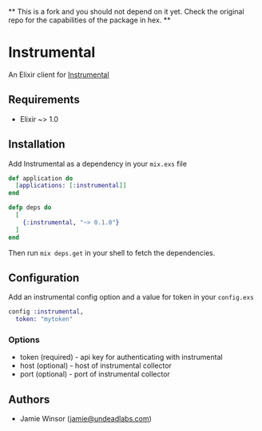 ** This is a fork and you should not depend on it yet. Check the original repo for the capabilities of the package in hex. **

# Instrumental

An Elixir client for [Instrumental](http://instrumentalapp.com)

## Requirements

* Elixir ~> 1.0

## Installation

Add Instrumental as a dependency in your `mix.exs` file

```elixir
def application do
  [applications: [:instrumental]]
end

defp deps do
  [
    {:instrumental, "~> 0.1.0"}
  ]
end
```

Then run `mix deps.get` in your shell to fetch the dependencies.

## Configuration

Add an instrumental config option and a value for token in your `config.exs`

```elixir
config :instrumental,
  token: "mytoken"
```

### Options

  * token (required) - api key for authenticating with instrumental
  * host (optional) - host of instrumental collector
  * port (optional) - port of instrumental collector

## Authors

* Jamie Winsor (<jamie@undeadlabs.com>)
